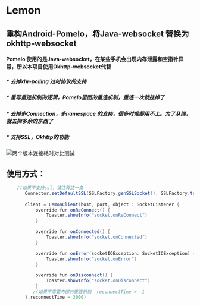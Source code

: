 # Lemon
## 重构Android-Pomelo，将Java-websocket 替换为 okhttp-websocket<br>

#### Pomelo 使用的是Java-websocket，在某些手机会出现内存泄露和空指针异常，所以本项目使用Okhttp-websocket代替<br>

##### * 去掉xhr-polling 过时协议的支持<br>
##### * 重写重连机制的逻辑，Pomelo里面的重连机制，重连一次就挂掉了<br>
##### * 去掉多Connection，多namespace 的支持，很多时候都用不上。为了从简，就去掉多余的东西了<br>
##### * 支持SSL，Okhttp的功能<br>
![两个版本连接耗时对比测试](https://github.com/VipMinF/Lemon/tree/master/screenshoot/device-2018-04-20-150540.png)

## 使用方式：
 ```Java
     //如果不支持ssl，请注释这一条
        Connector.setDefaultSSL(SSLFactory.genSSLSocket(), SSLFactory.trustManager)
        
        client = LemonClient(host, port, object : SocketListener {
            override fun onReConnect() {
                Toaster.showInfo("socket.onReConnect")
            }

            override fun onConnected() {
                Toaster.showInfo("socket.onConnected")
            }

            override fun onError(socketIOException: SocketIOException) {
                Toaster.showInfo("socket.onError")
            }

            override fun onDisconnect() {
                Toaster.showInfo("socket.onDisconnect")
            }
           //如果不需要内部的重连机制  reconnectTime = -1
        },reconnectTime = 3000)
```

